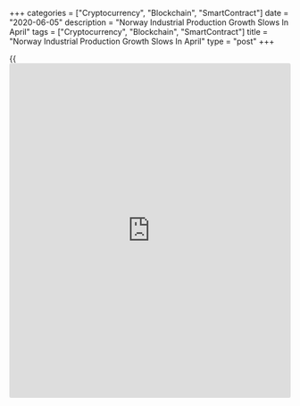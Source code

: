 +++
categories = ["Cryptocurrency", "Blockchain", "SmartContract"]
date = "2020-06-05"
description = "Norway Industrial Production Growth Slows In April"
tags = ["Cryptocurrency", "Blockchain", "SmartContract"]
title = "Norway Industrial Production Growth Slows In April"
type = "post"
+++

{{<iframe id="large-banner" src="https://www.bounty.group/#slide=18.0" width="100%" height="600" scrolling="no" style="border: 0px solid rgb(216, 221, 230); border-radius: 3px;">}}

Norway's industrial production grew at a softer pace in April, figures
from Statistics Norway showed on Friday.

Industrial production increased 5.4 percent year-on-year in April,
following a 7.6 percent rise in March.

Manufacturing output fell 5.1 percent annually in April, following a 1.3
percent decrease in the previous month.

Production in electricity, gas and steam grew 25.5 percent, and mining
and quarrying output rose 10.6 percent.

Among the main industrial groupings, production of capital goods
decreased 10.0 percent in April. Production of intermediate goods and
consumer goods declined by 2.6 percent and 2.5 percent, respectively.

Durable consumer goods production decreased 39.2 percent, while
production of non-durable goods increased 0.4 percent.

On a month-on-month basis, industrial production decreased 0.8 percent
in April, after a 1.4 percent rise in the preceding month.

Manufacturing output decreased 1.6 percent in April, following a 3.0
percent fall in the prior month.

For comments and feedback [contact](https://www.playgroundfx.com/contact/): editorial@rtt[news](https://www.letsplayfx.com/blog/forex-news-website/).com

[Economic News][1]

 **What parts of the world are seeing the best (and worst) economic
performances lately? Click[here][2] to check out our [Econ Scorecard][2]
and find out! See up-to-the-moment [ranking](https://www.playgroundfx.com/blog/crypto-exchange-ranking/)s for the best and worst
performers in [GDP][3], [unemployment rate][4], [inflation][5] and much
more.**

   1. www.rtt[news](https://www.letsplayfx.com/blog/forex-news-website/).com/Content/EconomicNews.aspx
   2. www.rtt[news](https://www.letsplayfx.com/blog/forex-news-website/).com/economic-scorecard/world-rank/unemployment-rate/highest-performance.aspx
   3. www.rtt[news](https://www.letsplayfx.com/blog/forex-news-website/).com/economic-scorecard/world-rank/GDP/highest-performance.aspx
   4. www.rtt[news](https://www.letsplayfx.com/blog/forex-news-website/).com/economic-scorecard/world-rank/unemployment-rate/lowest-performance.aspx
   5. www.rtt[news](https://www.letsplayfx.com/blog/forex-news-website/).com/economic-scorecard/world-rank/CPI/highest-performance.aspx